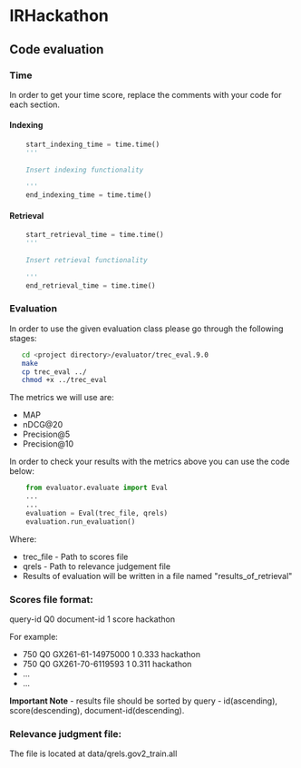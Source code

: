 # IRHackathon

## Code evaluation


### Time

In order to get your time score, replace the comments with your code for each section.

#### Indexing

```python
    start_indexing_time = time.time()
    '''
    
    Insert indexing functionality
    
    '''
    end_indexing_time = time.time()
```

#### Retrieval

```python
    start_retrieval_time = time.time()
    '''
    
    Insert retrieval functionality
    
    '''
    end_retrieval_time = time.time()
```

### Evaluation
In order to use the given evaluation class please go through the following stages:
```bash
   cd <project directory>/evaluator/trec_eval.9.0
   make
   cp trec_eval ../
   chmod +x ../trec_eval
```

The metrics we will use are: 

- MAP
- nDCG@20
- Precision@5
- Precision@10

In order to check your results with the metrics above you can use the code below: 


```python
    from evaluator.evaluate import Eval
    ...
    ...
    evaluation = Eval(trec_file, qrels)
    evaluation.run_evaluation()
```

Where:
- trec_file - Path to scores file
- qrels - Path to relevance judgement file
- Results of evaluation will be written in a file named "results_of_retrieval"

### Scores file format:
query-id Q0 document-id 1 score hackathon

For example:
- 750 Q0 GX261-61-14975000 1 0.333 hackathon
- 750 Q0 GX261-70-6119593 1 0.311 hackathon
- ...
- ...

**Important Note** - results file should be sorted by query - id(ascending), score(descending), document-id(descending).


### Relevance judgment file:
The file is located at data/qrels.gov2_train.all 
